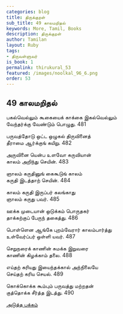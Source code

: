 ```yaml
---
categories: blog
title: திருக்குறள்
sub_title: 49 காலமறிதல்
keywords: More, Tamil, Books
description: திருக்குறள்
author: Tamilan
layout: Ruby
tags:
- திருவள்ளுவர்
is_book: 1
permalink: thirukural_53
featured: /images/noolkal_96_6.png
order: 53
---
```

## 49 காலமறிதல்

பகல்வெல்லும் கூகையைக் காக்கை இகல்வெல்லும்  
வேந்தர்க்கு வேண்டும் பொழுது. 481

பருவத்தோடு ஒட்ட ஒழுகல் திருவினைத்  
தீராமை ஆர்க்குங் கயிறு. 482

அருவினை யென்ப உளவோ கருவியான்  
காலம் அறிந்து செயின். 483

ஞாலம் கருதினுங் கைகூடுங் காலம்  
கருதி இடத்தாற் செயின். 484

காலம் கருதி இருப்பர் கலங்காது  
ஞாலம் கருது பவர். 485

ஊக்க முடையான் ஒடுக்கம் பொருதகர்  
தாக்கற்குப் பேருந் தகைத்து. 486

பொள்ளென ஆங்கே புறம்வேரார் காலம்பார்த்து  
உள்வேர்ப்பர் ஒள்ளி யவர். 487

செறுநரைக் காணின் சுமக்க இறுவரை  
காணின் கிழக்காம் தலை. 488

எய்தற் கரியது இயைந்தக்கால் அந்நிலையே  
செய்தற் கரிய செயல். 489

கொக்கொக்க கூம்பும் பருவத்து மற்றதன்  
குத்தொக்க சீர்த்த இடத்து. 490

[அடுத்த பக்கம்](thirukural_54)